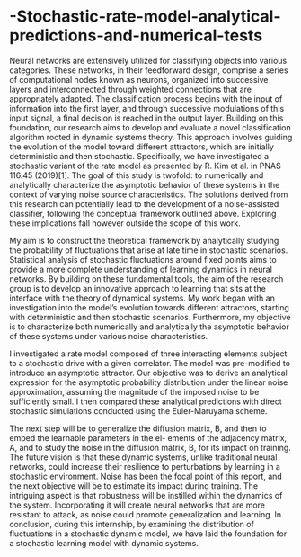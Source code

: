 # -Stochastic-rate-model-analytical-predictions-and-numerical-tests

Neural networks are extensively utilized for classifying objects into various categories. These networks, in their feedforward design, comprise a series of computational nodes known as neurons, organized into successive layers and interconnected through weighted connections that are appropriately adapted. The classification process begins with the input of information into the first layer, and through successive modulations of this input signal, a final decision is reached in the output layer. Building on this foundation, our research aims to develop and evaluate a novel classification algorithm rooted in dynamic systems theory. This approach involves guiding the evolution of the model toward different attractors, which are initially deterministic and then stochastic. Specifically, we have investigated a stochastic variant of the rate model as presented by R. Kim et al. in PNAS 116.45 (2019)[1]. The goal of this study is twofold: to numerically and analytically characterize the asymptotic behavior of these systems in the context of varying noise source characteristics. The solutions derived from this research can potentially lead to the development of a noise-assisted classifier, following the conceptual framework outlined above. Exploring these implications fall however outside the scope of this work.

My aim is to construct the theoretical framework by analytically studying the probability of fluctuations that arise at late time in stochastic scenarios. Statistical analysis of stochastic fluctuations around fixed points aims to provide a more complete understanding of learning dynamics in neural networks. By building on these fundamental tools, the aim of the research group is to develop an innovative approach to learning that sits at the interface with the theory of dynamical systems.
My work began with an investigation into the model’s evolution towards different attractors, starting with deterministic and then stochastic scenarios. Furthermore, my objective is to characterize both numerically and analytically the asymptotic behavior of these systems under various noise characteristics.

I investigated a rate model composed of three interacting elements subject to a stochastic drive with a given correlator. The model was pre-modified to introduce an asymptotic attractor. Our objective was to derive an analytical expression for the asymptotic probability distribution under the linear noise approximation, assuming the magnitude of the imposed noise to be sufficiently small. I then compared these analytical predictions with direct stochastic simulations conducted using the Euler-Maruyama scheme.


The next step will be to generalize the diffusion matrix, B, and then to embed the learnable parameters in the el- ements of the adjacency matrix, A, and to study the noise in the diffusion matrix, B, for its impact on training. The future vision is that these dynamic systems, unlike traditional neural networks, could increase their resilience to perturbations by learning in a stochastic environment.
Noise has been the focal point of this report, and the next objective will be to estimate its impact during training. The intriguing aspect is that robustness will be instilled within the dynamics of the system. Incorporating it will create neural networks that are more resistant to attack, as noise could promote generalization and learning. In conclusion, during this internship, by examining the distribution of fluctuations in a stochastic dynamic model, we have laid the foundation for a stochastic learning model with dynamic systems.
